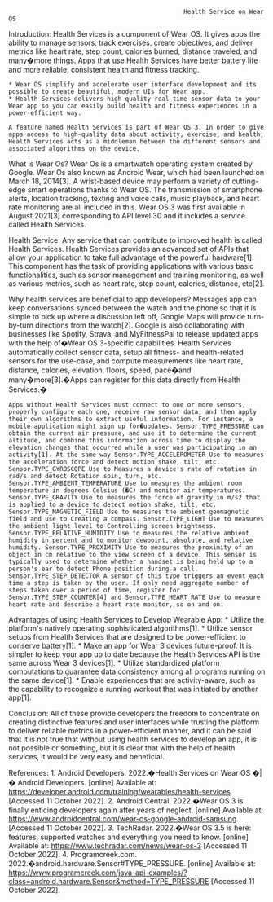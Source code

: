 													Health Service on Wear OS


Introduction: 
   Health Services is a component of Wear OS. It gives apps the ability to manage sensors, track exercises, create objectives, and deliver metrics like heart rate, step count, calories burned, distance traveled, and many�more things. Apps that use Health Services have better battery life and more reliable, consistent health and fitness tracking.

	* Wear OS simplify and accelerate user interface development and its possible to create beautiful, modern UIs for Wear app.
	* Health Services delivers high quality real-time sensor data to your Wear app so you can easily build health and fitness experiences in a power-efficient way.

	A feature named Health Services is part of Wear OS 3. In order to give apps access to high-quality data about activity, exercise, and health, Health Services acts as a middleman between the different sensors and associated algorithms on the device.

What is Wear Os?
      Wear Os is a smartwatch operating system created by Google. Wear Os also known as Android Wear, which had been launched on March 18, 2014[3]. A wrist-based device may perform a variety of cutting-edge smart operations thanks to Wear OS. The transmission of smartphone alerts, location tracking, texting and voice calls, music playback, and heart rate monitoring are all included in this. Wear OS 3 was first available in August 2021[3] corresponding to API level 30 and it includes a service called Health Services.

Health Service:
	Any service that can contribute to improved health is called Health Services. Health Services provides an advanced set of APIs that allow your application to take full advantage of the powerful hardware[1].  This component has the task of providing applications with various basic functionalities, such as sensor management and training monitoring, as well as various metrics, such as heart rate, step count, calories, distance, etc[2].

Why health services are beneficial to app developers?
	Messages app can keep conversations synced between the watch and the phone so that it is simple to pick up where a discussion left off, Google Maps will provide turn-by-turn directions from the watch[2]. Google is also collaborating with businesses like Spotify, Strava, and MyFitnessPal to release updated apps with the help of�Wear OS 3-specific capabilities. Health Services automatically collect sensor data, setup all fitness- and health-related sensors for the use-case, and compute measurements like heart rate, distance, calories, elevation, floors, speed, pace�and many�more[3].�Apps can register for this data directly from Health Services.�

	Apps without Health Services must connect to one or more sensors, properly configure each one, receive raw sensor data, and then apply their own algorithms to extract useful information. For instance, a mobile application might sign up for�updates. Sensor.TYPE_PRESSURE can obtain the current air pressure, and use it to determine the current altitude, and combine this information across time to display the elevation changes that occurred while a user was participating in an activity[1]. At the same way Sensor.TYPE_ACCELEROMETER Use to measures the acceleration force and detect motion shake, tilt, etc. Sensor.TYPE_GYROSCOPE Use to Measures a device's rate of rotation in rad/s and detect Rotation spin, turn, etc.  Sensor.TYPE_AMBIENT_TEMPERATURE Use to measures the ambient room temperature in degrees Celsius (�C) and monitor air temperatures. Sensor.TYPE_GRAVITY Use to measures the force of gravity in m/s2 that is applied to a device to detect motion shake, tilt, etc.  Sensor.TYPE_MAGNETIC_FIELD Use to measures the ambient geomagnetic field and use to Creating a compass. Sensor.TYPE_LIGHT Use to measures the ambient light level to Controlling screen brightness. Sensor.TYPE_RELATIVE_HUMIDITY Use to measures the relative ambient humidity in percent and to monitor dewpoint, absolute, and relative humidity. Sensor.TYPE_PROXIMITY Use to measures the proximity of an object in cm relative to the view screen of a device. This sensor is typically used to determine whether a handset is being held up to a person's ear to detect Phone position during a call. Sensor.TYPE_STEP_DETECTOR A sensor of this type triggers an event each time a step is taken by the user. If only need aggregate number of steps taken over a period of time, register for Sensor.TYPE_STEP_COUNTER[4] and Sensor.TYPE_HEART_RATE Use to measure heart rate and describe a heart rate monitor, so on and on. 

Advantages of using Health Services to Develop Wearable App:
	* Utilize the platform's natively operating sophisticated algorithms[1].
	* Utilize sensor setups from Health Services that are designed to be power-efficient to conserve battery[1].
	* Make an app for Wear 3 devices future-proof. It is simpler to keep your app up to date because the Health Services API is the same across Wear 3 devices[1].
	* Utilize standardized platform computations to guarantee data consistency among all programs running on the same device[1].
	* Enable experiences that are activity-aware, such as the capability to recognize a running workout that was initiated by another app[1].

Conclusion: 
	All of these provide developers the freedom to concentrate on creating distinctive features and user interfaces while trusting the platform to deliver reliable metrics in a power-efficient manner, and it can be said that it is not true that without using health services to develop an app, it is not possible or something, but it is clear that with the help of health services, it would be very easy and beneficial.



References:
	1. Android Developers. 2022.�Health Services on Wear OS �|� Android Developers. [online] Available at: <https://developer.android.com/training/wearables/health-services> [Accessed 11 October 2022].
	2. Android Central. 2022.�Wear OS 3 is finally enticing developers again after years of neglect. [online] Available at: <https://www.androidcentral.com/wear-os-google-android-samsung> [Accessed 11 October 2022].
	3. TechRadar. 2022.�Wear OS 3.5 is here: features, supported watches and everything you need to know. [online] Available at: <https://www.techradar.com/news/wear-os-3> [Accessed 11 October 2022].
	4. Programcreek.com. 2022.�android.hardware.Sensor#TYPE_PRESSURE. [online] Available at: <https://www.programcreek.com/java-api-examples/?class=android.hardware.Sensor&method=TYPE_PRESSURE> [Accessed 11 October 2022].

